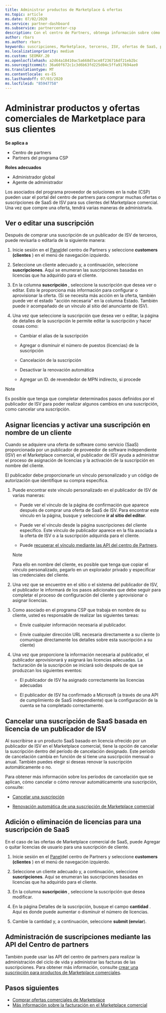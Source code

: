 ```yaml
---
title: Administrar productos de Marketplace & ofertas
ms.topic: article
ms.date: 07/02/2020
ms.service: partner-dashboard
ms.subservice: partnercenter-csp
description: Con el centro de Partners, obtenga información sobre cómo los proveedores de soluciones en la nube pueden administrar ofertas de ISV de terceros compradas para clientes del Marketplace comercial.
author: rbars
ms.author: rbars
keywords: suscripciones, Marketplace, terceros, ISV, ofertas de SaaS, programa del proveedor de soluciones en la nube, administración de una oferta, administración de una suscripción, licencias, cancelación de una suscripción, puestos, desactivación de la renovación automática, revendedor indirecto ID MPN
ms.localizationpriority: medium
ms.custom: SEOMAY.20
ms.openlocfilehash: a2d64a18410ac5a668d7ace8f236716df21eb2bc
ms.sourcegitcommit: 36a60f672c1c3d6b63fd225d04c5ffa917694ae0
ms.translationtype: MT
ms.contentlocale: es-ES
ms.lasthandoff: 07/03/2020
ms.locfileid: "85947758"
---
```

# <a name="manage-commercial-marketplace-products-and-offers-for-your-customers"></a>Administrar productos y ofertas comerciales de Marketplace para sus clientes

**Se aplica a**

- Centro de partners
- Partners del programa CSP

**Roles adecuados**

- Administrador global
- Agente de administrador

Los asociados del programa proveedor de soluciones en la nube (CSP) pueden usar el portal del centro de partners para comprar muchas ofertas o suscripciones de SaaS de ISV para sus clientes del Marketplace comercial. Una vez que compre una oferta, tendrá varias maneras de administrarla.

## <a name="view-or-edit-a-subscription"></a>Ver o editar una suscripción

Después de comprar una suscripción de un publicador de ISV de terceros, puede revisarla o editarla de la siguiente manera:

1. Inicie sesión en el [Panel](https://partner.microsoft.com/dashboard)del centro de Partners y seleccione **customers (clientes** ) en el menú de navegación izquierdo.

2. Seleccione un cliente adecuado y, a continuación, seleccione **suscripciones**. Aquí se enumeran las suscripciones basadas en licencias que ha adquirido para el cliente.

3. En la columna **suscripción** , seleccione la suscripción que desea ver o editar. Esto le proporciona más información para configurar o aprovisionar la oferta. (Si se necesita más acción en la oferta, también puede ver el estado "acción necesaria" en la columna Estado. También puede ir acompañado de un vínculo al sitio del anunciante de ISV).

4. Una vez que seleccione la suscripción que desea ver o editar, la página de detalles de la suscripción le permite editar la suscripción y hacer cosas como:

    - Cambiar el alias de la suscripción

    - Agregar o disminuir el número de puestos (licencias) de la suscripción

    - Cancelación de la suscripción

    - Desactivar la renovación automática

    - Agregar un ID. de revendedor de MPN indirecto, si procede

> [!NOTE]
> Es posible que tenga que completar determinados pasos definidos por el publicador de ISV para poder realizar algunos cambios en una suscripción, como cancelar una suscripción.

## <a name="assign-licenses-and-activate-a-subscription-on-behalf-of-a-customer"></a>Asignar licencias y activar una suscripción en nombre de un cliente

Cuando se adquiere una oferta de software como servicio (SaaS) proporcionada por un publicador de proveedor de software independiente (ISV) en el Marketplace comercial, el publicador de ISV ayuda a administrar el proceso de asignación de licencias y la activación de la suscripción en nombre del cliente.

El publicador debe proporcionarle un vínculo personalizado y un código de autorización que identifique su compra específica.

1. Puede encontrar este vínculo personalizado en el publicador de ISV de varias maneras:

   - Puede ver el vínculo de la página de confirmación que aparece después de comprar una oferta de SaaS de ISV. Para encontrar este vínculo en la página, busque y seleccione **ir al sitio del editor**.

   - Puede ver el vínculo desde la página suscripciones del cliente específico. Este vínculo de publicador aparece en la fila asociada a la oferta de ISV o a la suscripción adquirida para el cliente.

   - Puede [recuperar el vínculo mediante las API del centro de Partners](https://docs.microsoft.com/partner-center/develop/get-activation-link-by-order-line-item).

   > [!NOTE]
   > Para ello en nombre del cliente, es posible que tenga que copiar el vínculo personalizado, pegarlo en un explorador privado y especificar las credenciales del cliente.

2. Una vez que se encuentre en el sitio o el sistema del publicador de ISV, el publicador le informará de los pasos adicionales que debe seguir para completar el proceso de configuración del cliente y aprovisionar o asignar licencias.

3. Como asociado en el programa CSP que trabaja en nombre de su cliente, usted es responsable de realizar las siguientes tareas:

    - Envíe cualquier información necesaria al publicador.

    - Envíe cualquier dirección URL necesaria directamente a su cliente (o comunique directamente los detalles sobre esta suscripción a su cliente)

4. Una vez que proporcione la información necesaria al publicador, el publicador aprovisionará y asignará las licencias adecuadas. La facturación de la suscripción se iniciará solo después de que se produzcan los siguientes eventos:

    - El publicador de ISV ha asignado correctamente las licencias adecuadas

    - El publicador de ISV ha confirmado a Microsoft (a través de una API de cumplimiento de SaaS independiente) que la configuración de la cuenta se ha completado correctamente.

## <a name="cancel-a-license-based-saas-subscription-from-an-isv-publisher"></a>Cancelar una suscripción de SaaS basada en licencia de un publicador de ISV

Al suscribirse a un producto SaaS basado en licencia ofrecido por un publicador de ISV en el Marketplace comercial, tiene la opción de cancelar la suscripción dentro del período de cancelación designado. Este período de cancelación cambia en función de si tiene una suscripción mensual o anual. También puedes elegir si deseas renovar la suscripción automáticamente o no.

Para obtener más información sobre los períodos de cancelación que se aplican, cómo cancelar o cómo renovar automáticamente una suscripción, consulte:

- [Cancelar una suscripción](create-a-new-subscription.md#cancel-a-subscription)

- [Renovación automática de una suscripción de Marketplace comercial](create-a-new-subscription.md#choose-whether-to-automatically-renew-a-commercial-marketplace-subscription)

## <a name="add-or-remove-licenses-for-a-saas-subscription"></a>Adición o eliminación de licencias para una suscripción de SaaS

En el caso de las ofertas de Marketplace comercial de SaaS, puede Agregar o quitar licencias de usuario para una suscripción de cliente.

1. Inicie sesión en el [Panel](https://partner.microsoft.com/dashboard)del centro de Partners y seleccione **customers (clientes** ) en el menú de navegación izquierdo.

2. Seleccione un cliente adecuado y, a continuación, seleccione **suscripciones**. Aquí se enumeran las suscripciones basadas en licencias que ha adquirido para el cliente.

3. En la columna **suscripción** , seleccione la suscripción que desea modificar.

4. En la página Detalles de la suscripción, busque el campo **cantidad** . Aquí es donde puede aumentar o disminuir el número de licencias.

5. Cambie la cantidad y, a continuación, seleccione **submit (enviar**).

## <a name="manage-subscriptions-using-partner-center-apis"></a>Administración de suscripciones mediante las API del Centro de partners

También puede usar las API del centro de partners para realizar la administración del ciclo de vida y administrar las facturas de las suscripciones. Para obtener más información, consulte [crear una suscripción para productos de Marketplace comerciales](https://docs.microsoft.com/partner-center/develop/create-subscription-azure-marketplace-products).

## <a name="next-steps"></a>Pasos siguientes

- [Comprar ofertas comerciales de Marketplace](csp-commercial-marketplace-purchase.md)
- [Más información sobre la facturación en el Marketplace comercial](csp-commercial-marketplace-billing.md)
